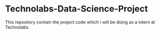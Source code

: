 # Technolabs-Data-Science-Project
This repository contain the project code which i will be doing as a intern at Technolabs 
